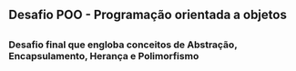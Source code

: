 
## Desafio POO - Programação orientada a objetos <h2>

### Desafio final que engloba conceitos de Abstração, Encapsulamento, Herança e Polimorfismo <h3>
